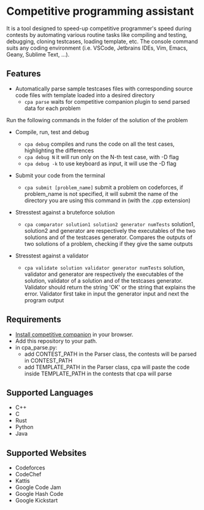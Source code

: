 # Competitive programming assistant

It is a tool designed to speed-up competitive programmer's speed during contests by automating various routine tasks like compiling and testing, debugging, cloning testcases, loading template, etc. The console command suits any coding environment (i.e. VSCode, Jetbrains IDEs, Vim, Emacs, Geany, Sublime Text, ...).

## Features

- Automatically parse sample testcases files with corresponding source code files with template loaded into a desired directory
   - `cpa parse` waits for competitive companion plugin to send parsed data for each problem

Run the following commands in the folder of the solution of the problem

- Compile, run, test and debug
   - `cpa debug` compiles and runs the code on all the test cases, highlighting the differences
   - `cpa debug N` it will run only on the N-th test case, with -D flag
   - `cpa debug -k` to use keyboard as input, it will use the -D flag

- Submit your code from the terminal
   - `cpa submit [problem_name]` submit a problem on codeforces, if problem_name is not specified, it will submit the name of the directory you are using this command in (with the .cpp extension)
   
- Stresstest against a bruteforce solution
   - `cpa comparator solution1 solution2 generator numTests` solution1, solution2 and generator are respectively the executables of the two solutions and of the testcases generator. Compares the outputs of two solutions of a problem, checking if they give the same outputs

- Stresstest against a validator
   - `cpa validate solution validator generator numTests` solution, validator and generator are respectively the executables of the solution, validator of a solution and of the testcases generator. Validator should return the string 'OK' or the string that explains the error. Validator first take in input the generator input and next the program output


## Requirements

- [Install competitive companion](https://github.com/jmerle/competitive-companion#readme)
   in your browser.
- Add this repository to your path.
- in cpa_parse.py:
   - add CONTEST_PATH in the Parser class, the contests will be parsed in CONTEST_PATH
   - add TEMPLATE_PATH in the Parser class, cpa will paste the code inside TEMPLATE_PATH in the contests that cpa will parse

## Supported Languages

- C++
- C
- Rust
- Python
- Java

## Supported Websites

- Codeforces
- CodeChef
- Kattis
- Google Code Jam
- Google Hash Code
- Google Kickstart
